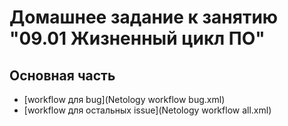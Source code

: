 # Домашнее задание к занятию "09.01 Жизненный цикл ПО"

## Основная часть

- [workflow для bug](Netology workflow bug.xml)
- [workflow для остальных issue](Netology workflow all.xml)
